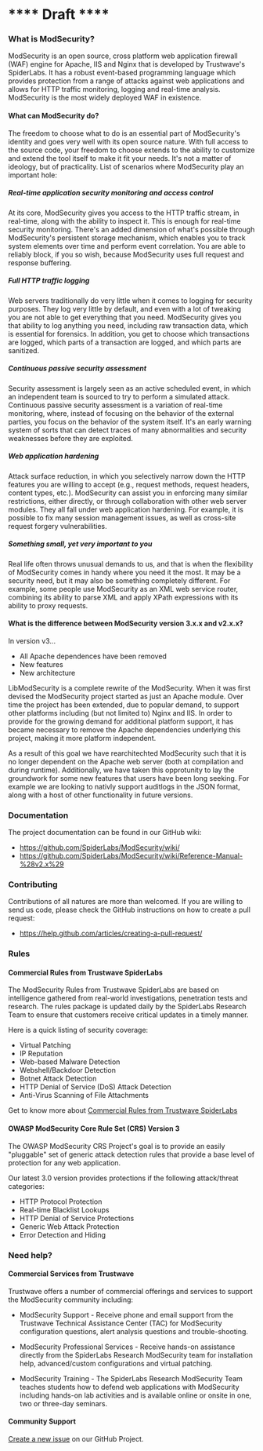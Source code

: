 # **** Draft ****
        

### What is ModSecurity?

ModSecurity is an open source, cross platform web application firewall (WAF) engine for Apache, IIS and Nginx that is developed by Trustwave's SpiderLabs. It has a robust event-based programming language which provides protection from a range of attacks against web applications and allows for HTTP traffic monitoring, logging and real-time analysis. ModSecurity is the most widely deployed WAF in existence. 

#### What can ModSecurity do?

The freedom to choose what to do is an essential part of ModSecurity's identity and goes very well with its open source nature. With full access to the source code, your freedom to choose extends to the ability to customize and extend the tool itself to make it fit your needs. It's not a matter of ideology, but of practicality. List of scenarios where ModSecurity play an important hole:

##### Real-time application security monitoring and access control
At its core, ModSecurity gives you access to the HTTP traffic stream, in real-time, along with the ability to inspect it. This is enough for real-time security monitoring. There's an added dimension of what's possible through ModSecurity's persistent storage mechanism, which enables you to track system elements over time and perform event correlation. You are able to reliably block, if you so wish, because ModSecurity uses full request and response buffering. 

##### Full HTTP traffic logging
Web servers traditionally do very little when it comes to logging for security purposes. They log very little by default, and even with a lot of tweaking you are not able to get everything that you need. ModSecurity gives you that ability to log anything you need, including raw transaction data, which is essential for forensics. In addition, you get to choose which transactions are logged, which parts of a transaction are logged, and which parts are sanitized. 

##### Continuous passive security assessment
Security assessment is largely seen as an active scheduled event, in which an independent team is sourced to try to perform a simulated attack. Continuous passive security assessment is a variation of real-time monitoring, where, instead of focusing on the behavior of the external parties, you focus on the behavior of the system itself. It's an early warning system of sorts that can detect traces of many abnormalities and security weaknesses before they are exploited. 

##### Web application hardening
Attack surface reduction, in which you selectively narrow down the HTTP features you are willing to accept (e.g., request methods, request headers, content types, etc.). ModSecurity can assist you in enforcing many similar restrictions, either directly, or through collaboration with other web server modules. They all fall under web application hardening. For example, it is possible to fix many session management issues, as well as cross-site request forgery vulnerabilities. 

##### Something small, yet very important to you
Real life often throws unusual demands to us, and that is when the flexibility of ModSecurity comes in handy where you need it the most. It may be a security need, but it may also be something completely different. For example, some people use ModSecurity as an XML web service router, combining its ability to parse XML and apply XPath expressions with its ability to proxy requests.


#### What is the difference between ModSecurity version 3.x.x and v2.x.x?

In version v3...

* All Apache dependences have been removed
* New features
* New architecture

LibModSecurity is a complete rewrite of the ModSecurity. When it was first devised the ModSecurity project started as just an Apache module. Over time the project has been extended, due to popular demand, to support other platforms including (but not limited to) Nginx and IIS. In order to provide for the growing demand for additional platform support, it has became necessary to remove the Apache dependencies underlying this project, making it more platform independent.

As a result of this goal we have rearchitechted ModSecurity such that it is no longer dependent on the Apache web server (both at compilation and during runtime). Additionally, we have taken this opprotunity to lay the groundwork for some new features that users have been long seeking. For example we are looking to nativly support auditlogs in the JSON format, along with a host of other functionality in future versions.


### Documentation

The project documentation can be found in our GitHub wiki:

- https://github.com/SpiderLabs/ModSecurity/wiki/
- https://github.com/SpiderLabs/ModSecurity/wiki/Reference-Manual-%28v2.x%29


### Contributing

Contributions of all natures are more than welcomed. If you are willing to send us code, please check the GitHub instructions on how to create a pull request:

- https://help.github.com/articles/creating-a-pull-request/


### Rules

#### Commercial Rules from Trustwave SpiderLabs

The ModSecurity Rules from Trustwave SpiderLabs are based on intelligence gathered from real-world investigations, penetration tests and research. The rules package is updated daily by the SpiderLabs Research Team to ensure that customers receive critical updates in a timely manner.

Here is a quick listing of security coverage:
 - Virtual Patching
 - IP Reputation
 - Web-based Malware Detection
 - Webshell/Backdoor Detection
 - Botnet Attack Detection
 - HTTP Denial of Service (DoS) Attack Detection
 - Anti-Virus Scanning of File Attachments

Get to know more about [Commercial Rules from Trustwave SpiderLabs](https://ssl.trustwave.com/web-application-firewall)


#### OWASP ModSecurity Core Rule Set (CRS) Version 3

The OWASP ModSecurity CRS Project's goal is to provide an easily "pluggable" set of generic attack detection rules that provide a base level of protection for any web application.

Our latest 3.0 version provides protections if the following attack/threat categories:

 - HTTP Protocol Protection
 - Real-time Blacklist Lookups
 - HTTP Denial of Service Protections
 - Generic Web Attack Protection
 - Error Detection and Hiding


### Need help?


#### Commercial Services from Trustwave

Trustwave offers a number of commercial offerings and services to support the ModSecurity community including:

 - ModSecurity Support - Receive phone and email support from the Trustwave Technical Assistance Center (TAC) for ModSecurity configuration questions, alert analysis questions and trouble-shooting.

 - ModSecurity Professional Services - Receive hands-on assistance directly from the SpiderLabs Research ModSecurity team for installation help, advanced/custom configurations and virtual patching.

 - ModSecurity Training - The SpiderLabs Research ModSecurity Team teaches students how to defend web applications with ModSecurity including hands-on lab activities and is available online or onsite in one, two or three-day seminars.


#### Community Support


[Create a new issue](https://github.com/SpiderLabs/ModSecurity/issues/new) on our GitHub Project.

